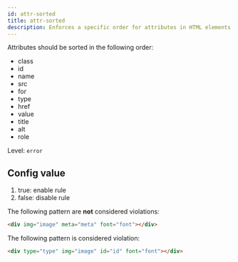 ```yaml
---
id: attr-sorted
title: attr-sorted
description: Enforces a specific order for attributes in HTML elements to improve readability and consistency.
---
```


Attributes should be sorted in the following order:

- class
- id
- name
- src
- for
- type
- href
- value
- title
- alt
- role

Level: `error`

## Config value

1. true: enable rule
2. false: disable rule

The following pattern are **not** considered violations:

<!-- prettier-ignore -->
```html
<div img="image" meta="meta" font="font"></div>
```

The following pattern is considered violation:

<!-- prettier-ignore -->
```html
<div type="type" img="image" id="id" font="font"></div>
```

